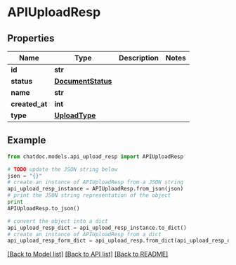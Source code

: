 # APIUploadResp


## Properties
Name | Type | Description | Notes
------------ | ------------- | ------------- | -------------
**id** | **str** |  | 
**status** | [**DocumentStatus**](DocumentStatus.md) |  | 
**name** | **str** |  | 
**created_at** | **int** |  | 
**type** | [**UploadType**](UploadType.md) |  | 

## Example

```python
from chatdoc.models.api_upload_resp import APIUploadResp

# TODO update the JSON string below
json = "{}"
# create an instance of APIUploadResp from a JSON string
api_upload_resp_instance = APIUploadResp.from_json(json)
# print the JSON string representation of the object
print
APIUploadResp.to_json()

# convert the object into a dict
api_upload_resp_dict = api_upload_resp_instance.to_dict()
# create an instance of APIUploadResp from a dict
api_upload_resp_form_dict = api_upload_resp.from_dict(api_upload_resp_dict)
```
[[Back to Model list]](../README.md#documentation-for-models) [[Back to API list]](../README.md#documentation-for-api-endpoints) [[Back to README]](../README.md)


